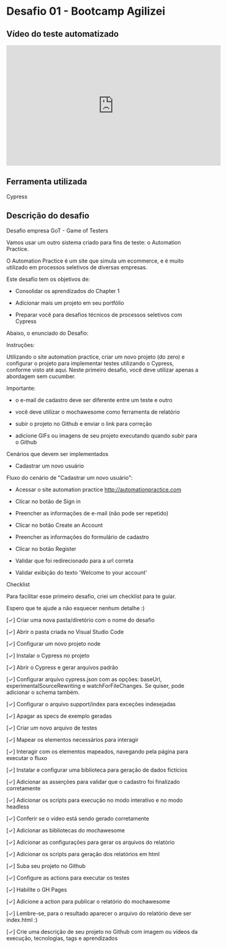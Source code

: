 # Desafio 01 - Bootcamp Agilizei

## Vídeo do teste automatizado 

<iframe width="560" height="315" src="https://www.youtube.com/embed/kOGtGCLgCP0" title="YouTube video player" frameborder="0" allow="accelerometer; autoplay; clipboard-write; encrypted-media; gyroscope; picture-in-picture" allowfullscreen></iframe>

## Ferramenta utilizada
Cypress

## Descrição do desafio

Desafio empresa GoT - Game of Testers

Vamos usar um outro sistema criado para fins de teste: o Automation Practice.

O Automation Practice é um site que simula um ecommerce, e é muito utilizado em processos seletivos de diversas empresas.

Este desafio tem os objetivos de:

- Consolidar os aprendizados do Chapter 1

- Adicionar mais um projeto em seu portfólio

- Preparar você para desafios técnicos de processos seletivos com Cypress

Abaixo, o enunciado do Desafio:

Instruções:

Utilizando o site automation practice, criar um novo projeto (do zero) e configurar o projeto para implementar testes utilizando o Cypress, conforme visto até aqui. Neste primeiro desafio, você deve utilizar apenas a abordagem sem cucumber. 

Importante:

- o e-mail de cadastro deve ser diferente entre um teste e outro

- você deve utilizar o mochawesome como ferramenta de relatório

- subir o projeto no Github e enviar o link para correção

- adicione GIFs ou imagens de seu projeto executando quando subir para o Github

Cenários que devem ser implementados

- Cadastrar um novo usuário

Fluxo do cenário de "Cadastrar um novo usuário":

- Acessar o site automation practice http://automationpractice.com

- Clicar no botão de Sign in

- Preencher as informações de e-mail (não pode ser repetido)

- Clicar no botão Create an Account

- Preencher as informações do formulário de cadastro

- Clicar no botão Register

- Validar que foi redirecionado para a url correta

- Validar exibição do texto 'Welcome to your account'



Checklist

Para facilitar esse primeiro desafio, criei um checklist para te guiar. 

Espero que te ajude a não esquecer nenhum detalhe :)



[✓] Criar uma nova pasta/diretório com o nome do desafio

[✓] Abrir o pasta criada no Visual Studio Code

[✓] Configurar um novo projeto node

[✓] Instalar o Cypress no projeto

[✓] Abrir o Cypress e gerar arquivos padrão

[✓] Configurar arquivo cypress.json com as opções: baseUrl, experimentalSourceRewriting e watchForFileChanges. Se quiser, pode adicionar o schema também.

[✓] Configurar o arquivo support/index para exceções indesejadas

[✓] Apagar as specs de exemplo geradas

[✓] Criar um novo arquivo de testes

[✓] Mapear os elementos necessários para interagir

[✓] Interagir com os elementos mapeados, navegando pela página para executar o fluxo

[✓] Instalar e configurar uma biblioteca para geração de dados fictícios

[✓] Adicionar as asserções para validar que o cadastro foi finalizado corretamente

[✓] Adicionar os scripts para execução no modo interativo e no modo headless

[✓] Conferir se o vídeo está sendo gerado corretamente

[✓] Adicionar as bibliotecas do mochawesome

[✓] Adicionar as configurações para gerar os arquivos do relatório

[✓] Adicionar os scripts para geração dos relatórios em html

[✓] Suba seu projeto no Github

[✓] Configure as actions para executar os testes

[✓] Habilite o GH Pages

[✓] Adicione a action para publicar o relatório do mochawesome

[✓] Lembre-se, para o resultado aparecer o arquivo do relatório deve ser index.html :)

[✓] Crie uma descrição de seu projeto no Github com imagem ou vídeos da execução, tecnologias, tags e aprendizados

